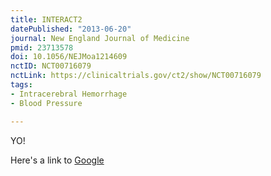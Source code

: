 ```yaml
---
title: INTERACT2
datePublished: "2013-06-20"
journal: New England Journal of Medicine
pmid: 23713578
doi: 10.1056/NEJMoa1214609
nctID: NCT00716079
nctLink: https://clinicaltrials.gov/ct2/show/NCT00716079
tags:
- Intracerebral Hemorrhage
- Blood Pressure

---
```


YO!

Here's a link to [Google](https://www.google.com)